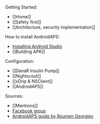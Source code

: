 Getting Started:
* [[Home]]
* [[Safety first]]
* [[Architecture, security implementation]]

How to install AndroidAPS:
* [Installing Android Studio](https://developer.android.com/studio/install.html)
* [[Building APK]]

Configuration:
* [[DanaR Insulin Pump]]
* [[Nightscout]]
* [[xDrip & NSClient]]
* [[AndroidAPS]]

Sources:
* [[Mentions]]
* [Facebook group](https://www.facebook.com/groups/1900195340201874/)
* [AndroidAPS guide by Roumen Georgiev](https://lookaside.fbsbx.com/file/AndroidAPS-guide-EN-3.doc?token=AWxoE1oYKz8hZIOOS5CD2KWAnwGi2mNMUM6uJ2HhDQ-Bnksf8xPlRaZ9OMP1TTxgTpqZm4peLKCJ1W5NsRUbF8XLHR6A_tzODaeQAv419Yadw6goCbmeGpdfZ4cAgTg1Np7EGAYdpZLd5EHcV8WdFXoLkQ3gW1SCNSao7AY_gwGM9ou2yylsFgtu32IyIbUbNXU)
